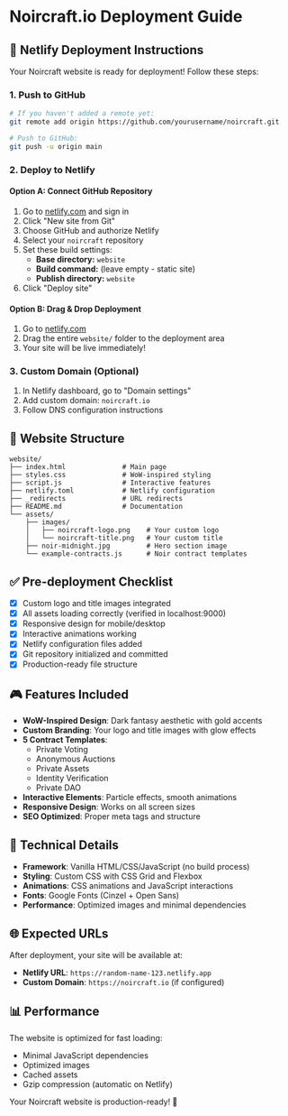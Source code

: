 # Noircraft.io Deployment Guide

## 🚀 Netlify Deployment Instructions

Your Noircraft website is ready for deployment! Follow these steps:

### 1. Push to GitHub

```bash
# If you haven't added a remote yet:
git remote add origin https://github.com/yourusername/noircraft.git

# Push to GitHub:
git push -u origin main
```

### 2. Deploy to Netlify

#### Option A: Connect GitHub Repository
1. Go to [netlify.com](https://netlify.com) and sign in
2. Click "New site from Git"
3. Choose GitHub and authorize Netlify
4. Select your `noircraft` repository
5. Set these build settings:
   - **Base directory:** `website`
   - **Build command:** (leave empty - static site)
   - **Publish directory:** `website`
6. Click "Deploy site"

#### Option B: Drag & Drop Deployment
1. Go to [netlify.com](https://netlify.com)
2. Drag the entire `website/` folder to the deployment area
3. Your site will be live immediately!

### 3. Custom Domain (Optional)
1. In Netlify dashboard, go to "Domain settings"
2. Add custom domain: `noircraft.io`
3. Follow DNS configuration instructions

## 📁 Website Structure

```
website/
├── index.html              # Main page
├── styles.css              # WoW-inspired styling
├── script.js               # Interactive features
├── netlify.toml            # Netlify configuration
├── _redirects              # URL redirects
├── README.md               # Documentation
└── assets/
    ├── images/
    │   ├── noircraft-logo.png    # Your custom logo
    │   └── noircraft-title.png   # Your custom title
    ├── noir-midnight.jpg         # Hero section image
    └── example-contracts.js      # Noir contract templates
```

## ✅ Pre-deployment Checklist

- [x] Custom logo and title images integrated
- [x] All assets loading correctly (verified in localhost:9000)
- [x] Responsive design for mobile/desktop
- [x] Interactive animations working
- [x] Netlify configuration files added
- [x] Git repository initialized and committed
- [x] Production-ready file structure

## 🎮 Features Included

- **WoW-Inspired Design**: Dark fantasy aesthetic with gold accents
- **Custom Branding**: Your logo and title images with glow effects
- **5 Contract Templates**: 
  - Private Voting
  - Anonymous Auctions  
  - Private Assets
  - Identity Verification
  - Private DAO
- **Interactive Elements**: Particle effects, smooth animations
- **Responsive Design**: Works on all screen sizes
- **SEO Optimized**: Proper meta tags and structure

## 🔧 Technical Details

- **Framework**: Vanilla HTML/CSS/JavaScript (no build process)
- **Styling**: Custom CSS with CSS Grid and Flexbox
- **Animations**: CSS animations and JavaScript interactions
- **Fonts**: Google Fonts (Cinzel + Open Sans)
- **Performance**: Optimized images and minimal dependencies

## 🌐 Expected URLs

After deployment, your site will be available at:
- **Netlify URL**: `https://random-name-123.netlify.app`
- **Custom Domain**: `https://noircraft.io` (if configured)

## 📊 Performance

The website is optimized for fast loading:
- Minimal JavaScript dependencies
- Optimized images
- Cached assets
- Gzip compression (automatic on Netlify)

Your Noircraft website is production-ready! 🎉
